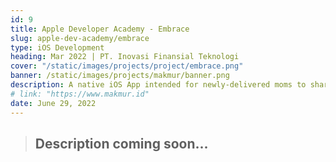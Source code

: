 ```yaml
---
id: 9
title: Apple Developer Academy - Embrace
slug: apple-dev-academy/embrace
type: iOS Development
heading: Mar 2022 | PT. Inovasi Finansial Teknologi
cover: "/static/images/projects/project/embrace.png"
banner: /static/images/projects/makmur/banner.png
description: A native iOS App intended for newly-delivered moms to share everything about motherhood, serve as a support system for one another, and express their emotions externally and internally through open community forums and journaling
# link: "https://www.makmur.id"
date: June 29, 2022
---
```


> ## Description coming soon...